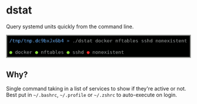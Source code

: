 # dstat

Query systemd units quickly from the command line. 

![resume example](screenshots/dstat.png)

## Why?

Single command taking in a list of services to show if they're active or not.
Best put in `~/.bashrc`, `~/.profile` or `~/.zshrc` to auto-execute on login.
